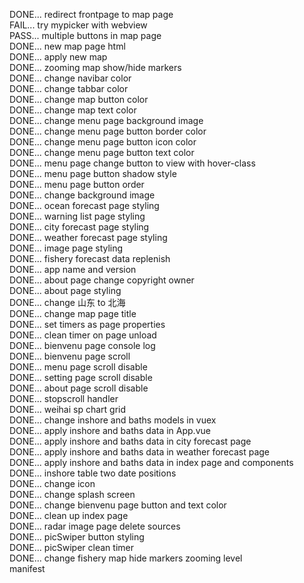 DONE... redirect frontpage to map page  
FAIL... try mypicker with webview  
PASS... multiple buttons in map page  
DONE... new map page html  
DONE... apply new map  
DONE... zooming map show/hide markers  
DONE... change navibar color  
DONE... change tabbar color  
DONE... change map button color  
DONE... change map text color  
DONE... change menu page background image  
DONE... change menu page button border color  
DONE... change menu page button icon color  
DONE... change menu page button text color  
DONE... menu page change button to view with hover-class  
DONE... menu page button shadow style  
DONE... menu page button order  
DONE... change background image  
DONE... ocean forecast page styling  
DONE... warning list page styling  
DONE... city forecast page styling  
DONE... weather forecast page styling  
DONE... image page styling  
DONE... fishery forecast data replenish  
DONE... app name and version  
DONE... about page change copyright owner  
DONE... about page styling  
DONE... change 山东 to 北海  
DONE... change map page title  
DONE... set timers as page properties  
DONE... clean timer on page unload  
DONE... bienvenu page console log  
DONE... bienvenu page scroll  
DONE... menu page scroll disable  
DONE... setting page scroll disable  
DONE... about page scroll disable  
DONE... stopscroll handler  
DONE... weihai sp chart grid  
DONE... change inshore and baths models in vuex  
DONE... apply inshore and baths data in App.vue  
DONE... apply inshore and baths data in city forecast page  
DONE... apply inshore and baths data in weather forecast page  
DONE... apply inshore and baths data in index page and components  
DONE... inshore table two date positions  
DONE... change icon  
DONE... change splash screen  
DONE... change bienvenu page button and text color  
DONE... clean up index page  
DONE... radar image page delete sources  
DONE... picSwiper button styling  
DONE... picSwiper clean timer  
DONE... change fishery map hide markers zooming level  
manifest  
